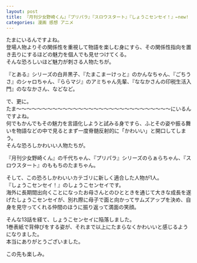 ```yaml
---
layout: post
title: 『月刊少女野崎くん』『プリパラ』『スロウスタート』『しょうこセンセイ！』←new!
categories: 漫画 感想 アニメ
---
```


たまにいるんですよね。  
登場人物よりその関係性を重視して物語を楽しむ身にすら、その関係性指向を置き去りにするほどの魅力を個人でも見せつけてくる。  
そんな恐ろしいほど魅力が刺さる人物たちが。

『とある』シリーズの白井黒子、『たまこまーけっと』のかんなちゃん、『ごちうさ』のシャロちゃん、『ららマジ』のアミちゃん先輩、『ななかさんの印税生活入門』のななかさん、などなど。

で、更に。  
たま〜〜〜〜〜〜〜〜〜〜〜〜〜〜〜〜〜〜〜〜〜〜〜〜〜〜〜〜〜〜にいるんですよね。  
何でもかんでもその魅力を言語化しようと試みる身ですら、ふとその姿や振る舞いを物語などの中で見るとまず一度脊髄反射的に「かわいい」と開口してしまう。  
そんな恐ろしかわいい人物たちが。  

『月刊少女野崎くん』の千代ちゃん、『プリパラ』シリーズのらぁらちゃん、『スロウスタート』のももちのたまちゃん。

そして、この恐ろしかわいいカテゴリに新しく適合した人物が1人。  
『しょうこセンセイ！』のしょうこセンセイです。  
海外に長期間出向くことになったお母さんとのひとときを通じて大きな成長を遂げたしょうこセンセイが、別れ際に母子で面と向かってサムズアップを決め、自身を見守ってくれる仲間のほうに振り返って満面の笑顔。

そんな13話を経て、しょうこセンセイに陥落しました。  
1巻表紙で背伸びをする姿が、それまで以上にたまらなくかわいいと感じるようになりました。  
本当にありがとうございました。

この先も楽しみ。
